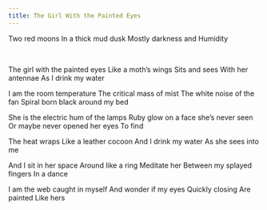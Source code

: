 ```yaml
---
title: The Girl With the Painted Eyes
---
```


Two red moons
In a thick mud dusk
Mostly darkness and
Humidity
<!--excerpt--><br>

The girl with the painted eyes
Like a moth’s wings
Sits and sees
With her antennae
As I drink my water
<br>

I am the room temperature
The critical mass of mist
The white noise of the fan
Spiral born black around my bed
<br>

She is the electric hum of the lamps
Ruby glow on a face she’s never seen
Or maybe never opened her eyes
To find
<br>

The heat wraps
Like a leather cocoon
And I drink my water
As she sees into me
<br>

And I sit in her space
Around like a ring
Meditate her
Between my splayed fingers
In a dance
<br>

I am the web caught in myself
And wonder if my eyes
Quickly closing
Are painted
Like hers
